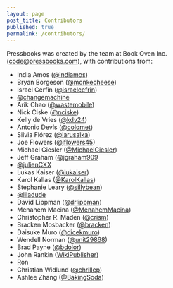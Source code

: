 ```yaml
---
layout: page
post_title: Contributors
published: true
permalink: /contributors/
---
```


 Pressbooks was created by the team at Book Oven Inc. ([code@pressbooks.com](mailto:code@pressbooks.com)), with contributions from:

 * India Amos ([@indiamos](https://github.com/indiamos))
 * Bryan Borgeson ([@monkecheese](https://github.com/monkecheese))
 * Israel Cerfin ([@israelcefrin](https://github.com/israelcefrin))
 * [@changemachine](https://github.com/changemachine)
 * Arik Chao ([@wastemobile](https://github.com/wastemobile))
 * Nick Ciske ([@nciske](https://github.com/nciske))
 * Kelly de Vries ([@kdv24](https://github.com/kdv24))
 * Antonio Devís ([@colomet](https://github.com/colomet))
 * Silvia Flórez ([@larusalka](https://twitter.com/larusalka))
 * Joe Flowers ([@jflowers45](https://github.com/jflowers45))
 * Michael Giesler ([@MichaelGiesler](https://github.com/MichaelGiesler))
 * Jeff Graham ([@jgraham909](https://github.com/jgraham909)
 * [@julienCXX](https://github.com/julienCXX)
 * Lukas Kaiser ([@lukaiser](https://github.com/lukaiser))
 * Karol Kallas ([@KarolKallas](https://github.com/KarolKallas))
 * Stephanie Leary ([@sillybean](https://github.com/sillybean))
 * [@liladude](https://github.com/liladude)
 * David Lippman ([@drlippman](https://github.com/drlippman))
 * Menahem Macina ([@MenahemMacina](https://github.com/MenahemMacina))
 * Christopher R. Maden ([@crism](https://github.com/crism))
 * Bracken Mosbacker ([@bracken](https://github.com/bracken))
 * Daisuke Muro ([@dicekmuro](https://github.com/dicekmuro))
 * Wendell Norman ([@unit29868](https://github.com/unit29868))
 * Brad Payne ([@bdolor](https://github.com/bdolor))
 * John Rankin ([WikiPublisher](http://www.wikipublisher.org))
 * Ron
 * Christian Widlund ([@chrillep](https://github.com/chrillep))
 * Ashlee Zhang ([@BakingSoda](https://github.com/BakingSoda))
